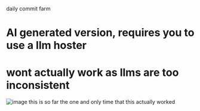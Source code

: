 daily commit farm 
# AI generated version, requires you to use a llm hoster 
# wont actually work as llms are too inconsistent 
![image](https://github.com/omdumrotat/pcbs-mos-py/assets/79361758/f5ecef7a-23ae-43cf-9a22-3394ce5acff0)
this is so far the one and only time that this actually worked
